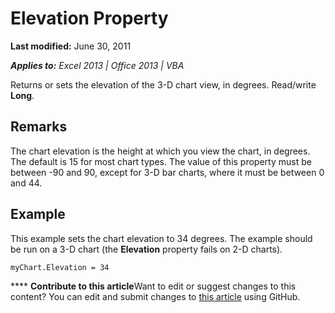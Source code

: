 
# Elevation Property

 **Last modified:** June 30, 2011

 _**Applies to:** Excel 2013 | Office 2013 | VBA_

Returns or sets the elevation of the 3-D chart view, in degrees. Read/write  **Long**.


## Remarks

The chart elevation is the height at which you view the chart, in degrees. The default is 15 for most chart types. The value of this property must be between -90 and 90, except for 3-D bar charts, where it must be between 0 and 44.


## Example

This example sets the chart elevation to 34 degrees. The example should be run on a 3-D chart (the  **Elevation** property fails on 2-D charts).


```
myChart.Elevation = 34
```


****   **Contribute to this article**Want to edit or suggest changes to this content? You can edit and submit changes to  [this article](https://github.com/jhershey00/VBA_Excel_Test/OpenXMLCon/articles/5158f5d5-6900-f453-c4bc-7b52a1e42110.md) using GitHub.

